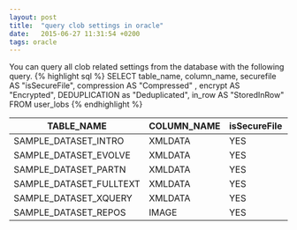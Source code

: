 ```yaml
---
layout: post
title:  "query clob settings in oracle"
date:   2015-06-27 11:31:54 +0200
tags: oracle
---
```

You can query all clob related settings from the database with the following query.
{% highlight sql %}
SELECT table_name,
  column_name,
  securefile  AS "isSecureFile",
  compression AS "Compressed" ,
  encrypt     AS "Encrypted",
  DEDUPLICATION as "Deduplicated",
  in_row      AS "StoredInRow"
FROM user_lobs
{% endhighlight %}

| TABLE_NAME            |  COLUMN_NAME  | isSecureFile | Compressed | Encrypted | Deduplicated | StoredInRow |
| --------------------- | -----------| ---------|---|-|-| -|
|SAMPLE_DATASET_INTRO|XMLDATA|YES|NO|NO|NO|YES|
|SAMPLE_DATASET_EVOLVE|XMLDATA|YES|NO|NO|NO|YES|
|SAMPLE_DATASET_PARTN|XMLDATA|YES|NO|NO|NO|YES|
|SAMPLE_DATASET_FULLTEXT|XMLDATA|YES|NO|NO|NO|YES|
|SAMPLE_DATASET_XQUERY|XMLDATA|YES|NO|NO|NO|YES|
|SAMPLE_DATASET_REPOS|IMAGE|YES|NO|NO|NO|YES|
